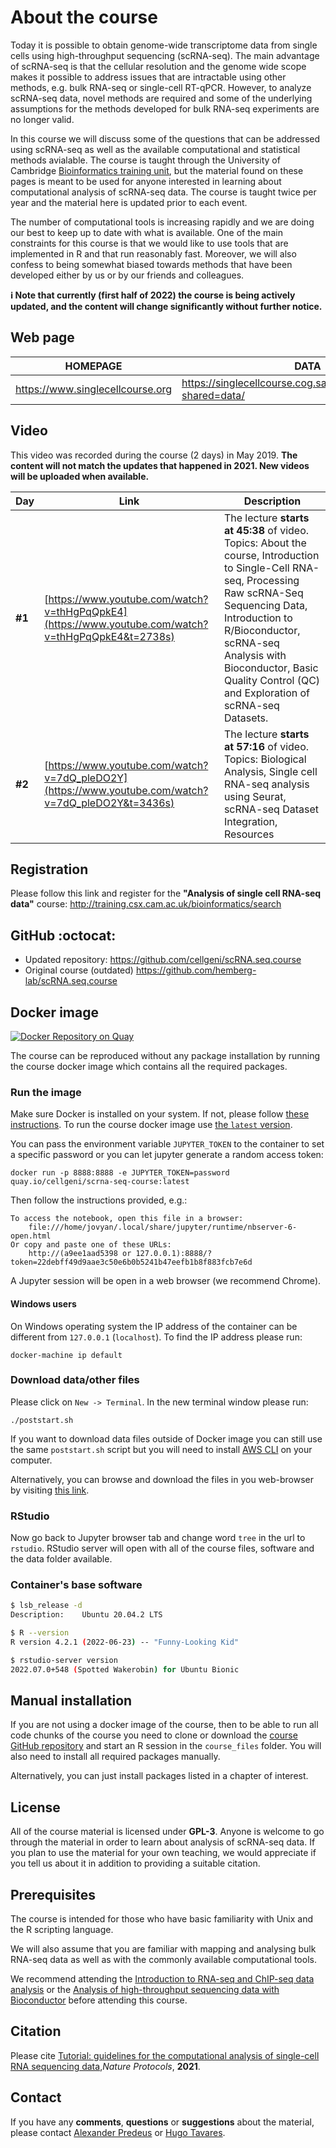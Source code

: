# About the course

Today it is possible to obtain genome-wide transcriptome data from single cells using high-throughput sequencing (scRNA-seq). The main advantage of scRNA-seq is that the cellular resolution and the genome wide scope makes it possible to address issues that are intractable using other methods, e.g. bulk RNA-seq or single-cell RT-qPCR. However, to analyze scRNA-seq data, novel methods are required and some of the underlying assumptions for the methods developed for bulk RNA-seq experiments are no longer valid.

In this course we will discuss some of the questions that can be addressed using scRNA-seq as well as the available computational and statistical methods avialable. The course is taught through the University of Cambridge <a href="http://training.csx.cam.ac.uk/bioinformatics/" target="blank">Bioinformatics training unit</a>, but the material found on these pages is meant to be used for anyone interested in learning about computational analysis of scRNA-seq data. The course is taught twice per year and the material here is updated prior to each event.

The number of computational tools is increasing rapidly and we are doing our best to keep up to date with what is available. One of the main constraints for this course is that we would like to use tools that are implemented in R and that run reasonably fast. Moreover, we will also confess to being somewhat biased towards methods that have been developed either by us or by our friends and colleagues. 

**:information_source: Note that currently (first half of 2022) the course is being actively updated, and the content will change significantly without further notice.**

## Web page

| HOMEPAGE | DATA |
| ------------- | ------------- |
| https://www.singlecellcourse.org  | https://singlecellcourse.cog.sanger.ac.uk/index.html?shared=data/  |

## Video

This video was recorded during the course (2 days) in May 2019. **The content will not match the updates that happened in 2021. New videos will be uploaded when available.**

| Day | Link | Description |
| ------------- | ------------- | ------------- |
| **#1** | [https://www.youtube.com/watch?v=thHgPqQpkE4](https://www.youtube.com/watch?v=thHgPqQpkE4&t=2738s) | The lecture **starts at 45:38** of video. Topics: About the course, Introduction to Single-Cell RNA-seq, Processing Raw scRNA-Seq Sequencing Data, Introduction to R/Bioconductor, scRNA-seq Analysis with Bioconductor, Basic Quality Control (QC) and Exploration of scRNA-seq Datasets. |
| **#2** | [https://www.youtube.com/watch?v=7dQ_pleDO2Y](https://www.youtube.com/watch?v=7dQ_pleDO2Y&t=3436s) | The lecture **starts at 57:16** of video. Topics: Biological Analysis, Single cell RNA-seq analysis using Seurat, scRNA-seq Dataset Integration, Resources |


## Registration  

Please follow this link and register for the __"Analysis of single cell RNA-seq data"__ course:
<a href="http://training.csx.cam.ac.uk/bioinformatics/search" target="blank">http://training.csx.cam.ac.uk/bioinformatics/search</a>

## GitHub :octocat:

- Updated repository: https://github.com/cellgeni/scRNA.seq.course
- Original course (outdated) https://github.com/hemberg-lab/scRNA.seq.course


## Docker image

[![Docker Repository on Quay](https://img.shields.io/badge/container-quay.io-brightgreen)](https://quay.io/repository/cellgeni/scrna-seq-course?tab=tags)

The course can be reproduced without any package installation by running the course docker image which contains all the required packages.

### Run the image
Make sure Docker is installed on your system. If not, please follow [these instructions](https://docs.docker.com/engine/installation/). To run the course docker image use [the `latest` version](https://quay.io/repository/cellgeni/scrna-seq-course?tab=tags). 

You can pass the environment variable `JUPYTER_TOKEN` to the container to set a specific password or you can let jupyter generate a random access token:

```
docker run -p 8888:8888 -e JUPYTER_TOKEN=password quay.io/cellgeni/scrna-seq-course:latest
```

Then follow the instructions provided, e.g.:
```
To access the notebook, open this file in a browser:
    file:///home/jovyan/.local/share/jupyter/runtime/nbserver-6-open.html
Or copy and paste one of these URLs:
    http://(a9ee1aad5398 or 127.0.0.1):8888/?token=22debff49d9aae3c50e6b0b5241b47eefb1b8f883fcb7e6d
```

A Jupyter session will be open in a web browser (we recommend Chrome).

#### Windows users

On Windows operating system the IP address of the container can be different from `127.0.0.1` (`localhost`). To find the IP address please run:
```
docker-machine ip default
```

### Download data/other files

Please click on `New -> Terminal`. In the new terminal window please run:
```
./poststart.sh
```

If you want to download data files outside of Docker image you can still use the same `poststart.sh` script but you will need to install [AWS CLI](https://docs.aws.amazon.com/cli/latest/userguide/install-bundle.html) on your computer.

Alternatively, you can browse and download the files in you web-browser by visiting [this link](https://www.singlecellcourse.org/data/).

### RStudio

Now go back to Jupyter browser tab and change word `tree` in the url to `rstudio`. RStudio server will open with all of the course files, software and the data folder available.


### Container's base software
```bash
$ lsb_release -d
Description:    Ubuntu 20.04.2 LTS

$ R --version
R version 4.2.1 (2022-06-23) -- "Funny-Looking Kid"

$ rstudio-server version
2022.07.0+548 (Spotted Wakerobin) for Ubuntu Bionic
```

## Manual installation 

If you are not using a docker image of the course, then to be able to run all code chunks of the course you need to clone or download the [course GitHub repository](https://github.com/cellgeni/scRNA.seq.course) and start an R session in the `course_files` folder. You will also need to install all required packages manually.

Alternatively, you can just install packages listed in a chapter of interest.

## License
All of the course material is licensed under <b>GPL-3</b>. Anyone is welcome to go through the material in order to learn about analysis of scRNA-seq data. If you plan to use the material for your own teaching, we would appreciate if you tell us about it in addition to providing a suitable citation.

## Prerequisites

The course is intended for those who have basic familiarity with Unix and the R scripting language.

We will also assume that you are familiar with mapping and analysing bulk RNA-seq data as well as with the commonly available computational tools.

We recommend attending the [Introduction to RNA-seq and ChIP-seq data analysis](http://training.csx.cam.ac.uk/bioinformatics/search) or the [Analysis of high-throughput sequencing data with Bioconductor](http://training.csx.cam.ac.uk/bioinformatics/search) before attending this course.

## Citation

Please cite [Tutorial: guidelines for the computational analysis of single-cell RNA sequencing data](https://www.nature.com/articles/s41596-020-00409-w),*Nature Protocols*, **2021**.

## Contact

If you have any __comments__, __questions__ or __suggestions__ about the material, please contact <a href="mailto:predeus@gmail.com">Alexander Predeus</a> or <a href="mailto:hm533@cam.ac.uk">Hugo Tavares</a>.
